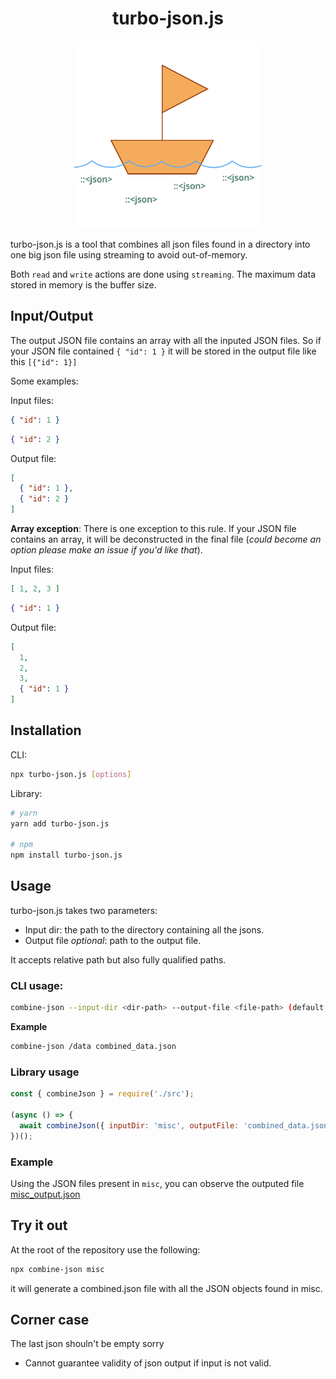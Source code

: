 

<center>

# turbo-json.js

<img src="assets/boat.png" width=300 />

</center>

turbo-json.js is a tool that combines all json files found in a directory into one big json file using streaming to avoid out-of-memory.

Both `read` and `write` actions are done using `streaming`. The maximum data stored in memory is the buffer size.


## Input/Output

The output JSON file contains an array with all the inputed JSON files.
So if your JSON file contained `{ "id": 1 }` it will be stored in the output file like this `[{"id": 1}]`

Some examples:

Input files:
```json
{ "id": 1 }
```
```json
{ "id": 2 }
```

Output file:
```json
[
  { "id": 1 },
  { "id": 2 }
]
```

**Array exception**:
There is one exception to this rule. If your JSON file contains an array, it will be deconstructed in the final file (_could become an option please make an issue if you'd like that_).

Input files:

```json
[ 1, 2, 3 ]
```

```json
{ "id": 1 }
```

Output file:

```json
[
  1,
  2,
  3,
  { "id": 1 }
]
```


## Installation

CLI:

```bash
npx turbo-json.js [options]
```

Library:

```bash
# yarn
yarn add turbo-json.js

# npm
npm install turbo-json.js
```


## Usage

turbo-json.js takes two parameters:

- Input dir: the path to the directory containing all the jsons.
- Output file _optional_: path to the output file.

It accepts relative path but also fully qualified paths.

### CLI usage:

```bash
combine-json --input-dir <dir-path> --output-file <file-path> (default: "combined.json")
```

**Example**
```bash
combine-json /data combined_data.json
```

### Library usage

```js
const { combineJson } = require('./src');

(async () => {
  await combineJson({ inputDir: 'misc', outputFile: 'combined_data.json' });
})();
```

### Example

Using the JSON files present in `misc`, you can observe the outputed file [misc_output.json](./misc_output.json)

## Try it out

At the root of the repository use the following:

```bash
npx combine-json misc
```

it will generate a combined.json file with all the JSON objects found in misc.

## Corner case

The last json shouln't be empty sorry
- Cannot guarantee validity of json output if input is not valid.
